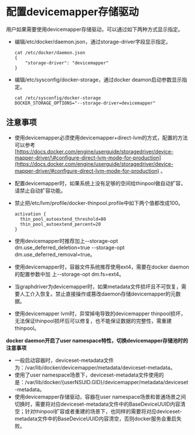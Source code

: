 # 配置devicemapper存储驱动<a name="ZH-CN_TOPIC_0215574101"></a>

用户如果需要使用devicemapper存储驱动，可以通过如下两种方式显示指定。

-   编辑/etc/docker/daemon.json，通过storage-driver字段显示指定。

    ```
    cat /etc/docker/daemon.json
    {
        "storage-driver": "devicemapper"
    }
    ```


-   编辑/etc/sysconfig/docker-storage，通过docker deamon启动参数显示指定。

    ```
    cat /etc/sysconfig/docker-storage 
    DOCKER_STORAGE_OPTIONS="--storage-driver=devicemapper"
    ```


## 注意事项<a name="zh-cn_topic_0182217267_section425342310219"></a>

-   使用devicemapper必须使用devicemapper+direct-lvm的方式，配置的方法可以参考  [https://docs.docker.com/engine/userguide/storagedriver/device-mapper-driver/\#configure-direct-lvm-mode-for-production](https://docs.docker.com/engine/userguide/storagedriver/device-mapper-driver/#configure-direct-lvm-mode-for-production)  。
-   配置devicemapper时，如果系统上没有足够的空间给thinpool做自动扩容，请禁止自动扩容功能。
-   禁止把/etc/lvm/profile/docker-thinpool.profile中如下两个值都改成100。

    ```
    activation {   
      thin_pool_autoextend_threshold=80   
      thin_pool_autoextend_percent=20 
    }
    ```

-   使用devicemapper时推荐加上--storage-opt dm.use\_deferred\_deletion=true --storage-opt dm.use\_deferred\_removal=true。
-   使用devicemapper时，容器文件系统推荐使用ext4，需要在docker daemon的配置参数中加 上--storage-opt dm.fs=ext4。
-   当graphdriver为devicemapper时，如果metadata文件损坏且不可恢复，需要人工介入恢复。禁止直接操作或篡改daemon存储devicemapper的元数据。
-   使用devicemapper lvm时，异常掉电导致的devicemapper thinpool损坏，无法保证thinpool损坏后可以修复，也不能保证数据的完整性，需重建thinpool。

**docker daemon开启了user namespace特性，切换devicemapper存储池时的注意事项**

-   一般启动容器时，deviceset-metadata文件为：/var/lib/docker/devicemapper/metadata/deviceset-metadata。
-   使用了user namespace场景下，deviceset-metadata文件使用的是：/var/lib/docker/\{userNSUID.GID\}/devicemapper/metadata/deviceset-metadata。
-   使用devicemapper存储驱动，容器在user namespace场景和普通场景之间切换时，需要将对应deviceset-metadata文件中的BaseDeviceUUID内容清空；针对thinpool扩容或者重建的场景下，也同样的需要将对应deviceset-metadata文件中的BaseDeviceUUID内容清空，否则docker服务会重启失败。

